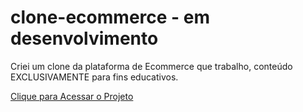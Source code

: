 # clone-ecommerce - em desenvolvimento
Criei um clone da plataforma de Ecommerce que trabalho, conteúdo EXCLUSIVAMENTE para fins educativos.

<a href="https://rauldiamantino.github.io/clone-plataforma/">Clique para Acessar o Projeto</a>
